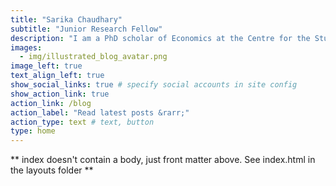 ```yaml
---
title: "Sarika Chaudhary"
subtitle: "Junior Research Fellow"
description: "I am a PhD scholar of Economics at the Centre for the Study of Regional Development at the Jawaharlal Nehru University. I have just started learning R programming and this website is a tool to implement small data stories."
images:
  - img/illustrated_blog_avatar.png
image_left: true
text_align_left: true
show_social_links: true # specify social accounts in site config
show_action_link: true
action_link: /blog
action_label: "Read latest posts &rarr;"
action_type: text # text, button
type: home
---
```


** index doesn't contain a body, just front matter above.
See index.html in the layouts folder **
